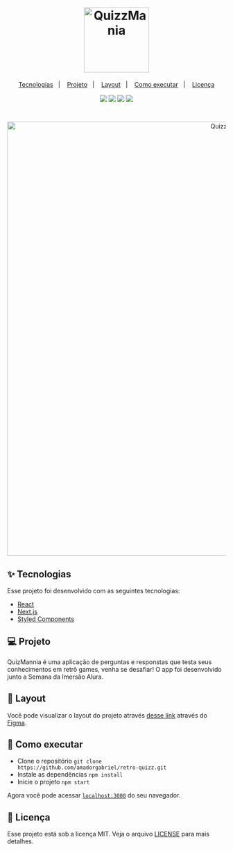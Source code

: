 <h1 align="center">
  <img alt="QuizzMania" title="QuizzMania" width="150px" src="https://i.pinimg.com/originals/64/f3/99/64f399c5f06ee59bade4be4be8c5a910.png" />
</h1>

<p align="center">
  <a href="#-tecnologias">Tecnologias</a>&nbsp;&nbsp;&nbsp;|&nbsp;&nbsp;&nbsp;
  <a href="#-projeto">Projeto</a>&nbsp;&nbsp;&nbsp;|&nbsp;&nbsp;&nbsp;
  <a href="#-layout">Layout</a>&nbsp;&nbsp;&nbsp;|&nbsp;&nbsp;&nbsp;
  <a href="#-como-executar">Como executar</a>&nbsp;&nbsp;&nbsp;|&nbsp;&nbsp;&nbsp;
  <a href="#-licença">Licença</a>
</p>

<p align="center">
  <img align="center" src="https://img.shields.io/github/last-commit/amador2014/Quizz-Mania">
  <img align="center" src="https://img.shields.io/github/license/amador2014/Quizz-Mania" />
  <img align="center" src="https://img.shields.io/github/languages/count/amador2014/Quizz-Mania" />
  <img align="center" src="https://img.shields.io/github/languages/top/amador2014/Quizz-Mania" />
</p>

<br>

<p align="center">
  <img alt="QuizzMania" width="1000px" src="https://i.pinimg.com/originals/19/d3/de/19d3ded8c2983007b245a04a2b57c60c.png" >
</p>

## ✨ Tecnologias

Esse projeto foi desenvolvido com as seguintes tecnologias:

- [React](https://reactjs.org)
- [Next.js](https://nextjs.org/)
- [Styled Components](https://styled-components.com/)

## 💻 Projeto

QuizMannia é uma aplicação de perguntas e responstas que testa seus conhecimentos em retrô games, venha se desafiar! O app foi desenvolvido junto a Semana da Imersão Alura.


## 🔖 Layout

Você pode visualizar o layout do projeto através [desse link](https://www.figma.com/file/527hyLEjsyZs1HEjRdCdhN/AluraQuiz-(Copy)) através do [Figma](http://figma.com/).


## 🚀 Como executar

- Clone o repositório `git clone https://github.com/amadorgabriel/retro-quizz.git`
- Instale as dependências `npm install`
- Inicie o projeto `npm start`

Agora você pode acessar [`localhost:3000`](http://localhost:3000) do seu navegador.

## 📄 Licença

Esse projeto está sob a licença MIT. Veja o arquivo [LICENSE](LICENSE.md) para mais detalhes.




